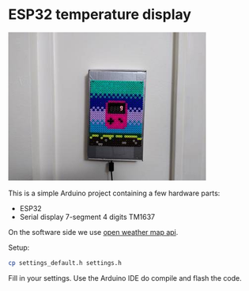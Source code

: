 # ESP32 temperature display

![ESP32 temperature display in action](temp-display.jpg?raw=true "ESP32 temperature display in action")

This is a simple Arduino project containing a few hardware parts:

* ESP32
* Serial display 7-segment 4 digits TM1637

On the software side we use [open weather map api](https://openweathermap.org/api).


Setup:

```bash
cp settings_default.h settings.h
```

Fill in your settings. Use the Arduino IDE do compile and flash the code.
